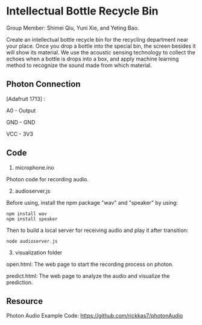 # Intellectual Bottle Recycle Bin
Group Member: Shimei Qiu, Yuni Xie, and Yeting Bao.

Create an intellectual bottle recycle bin for the recycling department near your place. Once you drop a bottle into the special bin, the screen besides it will show its material. 
We use the acoustic sensing technology to collect the echoes when a bottle is drops into a box, and apply machine learning method to recognize the sound made from which material.

## Photon Connection
[Adafruit 1713] :

A0 - Output

GND - GND

VCC - 3V3

## Code
1. microphone.ino

Photon code for recording audio.

2. audioserver.js

Before using, install the npm package "wav" and "speaker" by using:
```
npm install wav
npm install speaker
```

Then to build a local server for receiving audio and play it after transition:
```
node audioserver.js
```

3. visualization folder

open.html: The web page to start the recording process on photon.

predict.html: The web page to analyze the audio and visualize the prediction.

## Resource
Photon Audio Example Code: https://github.com/rickkas7/photonAudio
